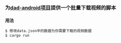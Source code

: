 ### 为[dad-android项目](https://github.com/schizobulia/dad-android)提供一个批量下载视频的脚本

#### 用法
```bash
$ 修改data.json中的数据为你需要下载的视频数据
$ cargo run
```
